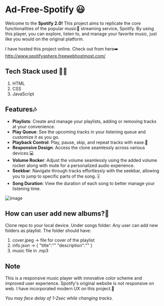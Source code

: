 # Ad-Free-Spotify 😃
Welcome to the **Spotify 2.0!** 
This project aims to replicate the core functionalities of the popular music🎵 streaming service, Spotify. By using this player, you can explore, listen to, and manage your favorite music, just like you would on the original platform.

I have hosted this project online. Check out from here➡️
http://www.spotifysphere.freewebhostmost.com/


## Tech Stack used 👨‍💻
1. HTML
2. CSS
3. JavaScript

## Features🎶

* **Playlists**: Create and manage your playlists, adding or removing tracks at your convenience.
* **Play Queue**: See the upcoming tracks in your listening queue and customize it as you go.
* **Playback Control**: Play, pause, skip, and repeat tracks with ease.🎸
* **Responsive Design**: Access the clone seamlessly across various devices.💻
* **Volume Rocker**: Adjust the volume seamlessly using the added volume rocker along with mute for a personalized audio experience.
* **Seekbar**: Navigate through tracks effortlessly with the seekbar, allowing you to jump to specific parts of the song. 🎚️
* **Song Duration**: View the duration of each song to better manage your listening time.

![image](https://github.com/ayushtan123/Spotify-2.0/assets/121681555/778d4824-cb7d-48b4-8bcc-c2ec5960cbe0)


## How can user add new albums?🎵
Clone repo to your local device. Under songs folder:
Any user can add new folders as playlist. The folder should have:
1. cover.jpeg -> file for cover of the playlist
2. info.json ->
{
  "title":"<add album name here>"
  "description":"<add album description here>"
}
3. music file in .mp3

## Note
This is a responsive music player with innovative color scheme and improved user experience.
Spotify's original website is not responsive on web. I have incorporated modern UX on this project.🎷

*You may face delay of 1-2sec while changing tracks.*


